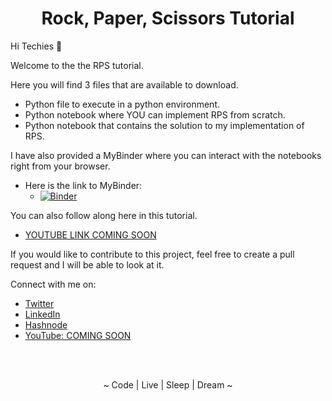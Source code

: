 <h1 align='center'>Rock, Paper, Scissors Tutorial</h1>

Hi Techies 👋

Welcome to the the RPS tutorial. 

Here you will find 3 files that are available to download.
- Python file to execute in a python environment.
- Python notebook where YOU can implement RPS from scratch.
- Python notebook that contains the solution to my implementation of RPS.

I have also provided a MyBinder where you can interact with the notebooks right from your browser.
- Here is the link to MyBinder:
  - [![Binder](https://mybinder.org/badge_logo.svg)](https://mybinder.org/v2/gh/iamAngelSH/AngelInTech/tree/main/Rock_Paper_Scissors/HEAD)

You can also follow along here in this tutorial.
- [YOUTUBE LINK COMING SOON](https://github.com/iamAngelSH)

If you would like to contribute to this project, feel free to create a pull request and I will be able to look at it.

Connect with me on:
- [Twitter](https://twitter.com/@iamAngelSH)
- [LinkedIn](https://www.linkedin.com/in/angelsantanahernandez/)
- [Hashnode](https://iamangelsh.hashnode.dev/)
- [YouTube: COMING SOON]()



<br>

<br>

<p align='center'>~ Code | Live | Sleep | Dream ~</p>
